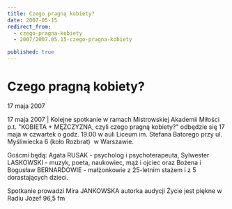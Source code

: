```yaml
---
title: Czego pragną kobiety?
date: 2007-05-15
redirect_from: 
  - czego-pragna-kobiety
  - 2007/2007.05.15-czego-pragna-kobiety

published: true
---
```




# Czego pragną kobiety?

<time>17 maja 2007</time>

17 maja 2007 | 
Kolejne spotkanie w ramach Mistrowskiej Akademii Miłości p.t. "KOBIETA + MĘŻCZYZNA, czyli czego pragną kobiety?" odbędzie się 17 maja w czwartek o godz. 19.00 w auli Liceum im. Stefana Batorego przy ul. Myśliwiecka 6 (koło Rozbrat)&nbsp; w Warszawie.

Goścmi będą: Agata RUSAK - psycholog i psychoterapeuta, Sylwester LASKOWSKI - muzyk, poeta, naukowiec, mąż i ojciec oraz Bożena i Bogusław BERNARDOWIE - małżonkowie z 25-letnim stażem i z 5 dorastających dzieci. 

Spotkanie prowadzi Mira JANKOWSKA autorka audycji Życie jest piękne w Radiu Józef 96,5 fm


<!--CONTENT FROM OLD SERVER (jos before 2013): 17 maja 2007 | 
Kolejne spotkanie w ramach Mistrowskiej Akademii Miłości p.t. "KOBIETA + MĘŻCZYZNA, czyli czego pragną kobiety?" odbędzie się 17 maja w czwartek o godz. 19.00 w auli Liceum im. Stefana Batorego przy ul. Myśliwiecka 6 (koło Rozbrat)&nbsp; w Warszawie.

Goścmi będą: Agata RUSAK - psycholog i psychoterapeuta, Sylwester LASKOWSKI - muzyk, poeta, naukowiec, mąż i ojciec oraz Bożena i Bogusław BERNARDOWIE - małżonkowie z 25-letnim stażem i z 5 dorastających dzieci. 

Spotkanie prowadzi Mira JANKOWSKA autorka audycji Życie jest piękne w Radiu Józef 96,5 fm

-->

<!--{{json:{"created_date":"2007-05-15 11:18:31","publish_down":"0000-00-00 00:00:00","id":"498"}}}-->